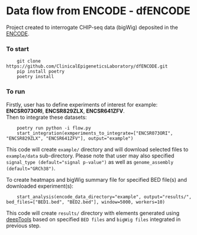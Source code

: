 # Data flow from ENCODE - dfENCODE

Project created to interrogate CHIP-seq data (bigWig) deposited in the [ENCODE](https://www.encodeproject.org/).

### To start 
        git clone https://github.com/ClinicalEpigeneticsLaboratory/dfENCODE.git
        pip install poetry
        poetry install

### To run
Firstly, user has to define experiments of interest for example: **ENCSR073ORI**, **ENCSR829ZLX**, **ENCSR641ZFV**.   
Then to integrate these datasets:

        poetry run python -i flow.py
        start_integration(exmperiments_to_integrate=["ENCSR073ORI", "ENCSR829ZLX", "ENCSR641ZFV"], output="example")

This code will create `example/` directory and will download selected files to `example/data` sub-directory.
Please note that user may also specified `signal_type (default="signal p-value")` as well as `genome_assembly (default="GRCh38")`.

To create heatmaps and bigWig summary file for specified BED file(s) and downloaded experiment(s):

        start_analysis(encode_data_directory="example", output="results/", bed_files=["BED1.bed", "BED2.bed"], window=5000, workers=10)

This code will create `results/` directory with elements generated using [deepTools](https://deeptools.readthedocs.io/en/develop/) based on specified `BED files` and `bigWig files` integrated in previous step.
